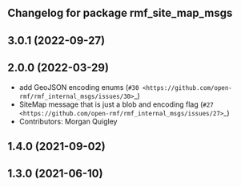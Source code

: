 ## Changelog for package rmf_site_map_msgs

3.0.1 (2022-09-27)
------------------

2.0.0 (2022-03-29)
------------------
* add GeoJSON encoding enums (`#30 <https://github.com/open-rmf/rmf_internal_msgs/issues/30>`_)
* SiteMap message that is just a blob and encoding flag (`#27 <https://github.com/open-rmf/rmf_internal_msgs/issues/27>`_)
* Contributors: Morgan Quigley

1.4.0 (2021-09-02)
------------------

1.3.0 (2021-06-10)
------------------
